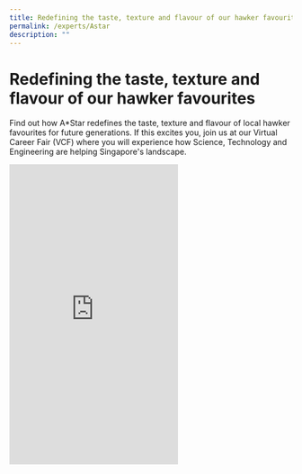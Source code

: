 ```yaml
---
title: Redefining the taste, texture and flavour of our hawker favourites
permalink: /experts/Astar
description: ""
---
```

# Redefining the taste, texture and flavour of our hawker favourites

Find out how A*Star redefines the taste, texture and flavour of local hawker favourites for future generations. If this excites you, join us at our Virtual Career Fair (VCF) where you will experience how Science, Technology and Engineering are helping Singapore's landscape.

<iframe width="300" height="533" src="https://www.youtube.com/embed/CRCPHgtOfxo" title="YouTube video player" frameborder="0" allow="accelerometer; autoplay; clipboard-write; encrypted-media; gyroscope; picture-in-picture" allowfullscreen></iframe>